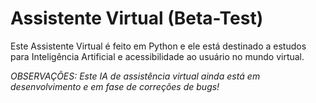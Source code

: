 # Assistente Virtual (Beta-Test)

Este Assistente Virtual é feito em Python e ele está destinado a estudos para Inteligência Artificial e acessibilidade ao usuário no mundo virtual.

*OBSERVAÇÕES: Este IA de assistência virtual ainda está em desenvolvimento e em fase de correções de bugs!*
